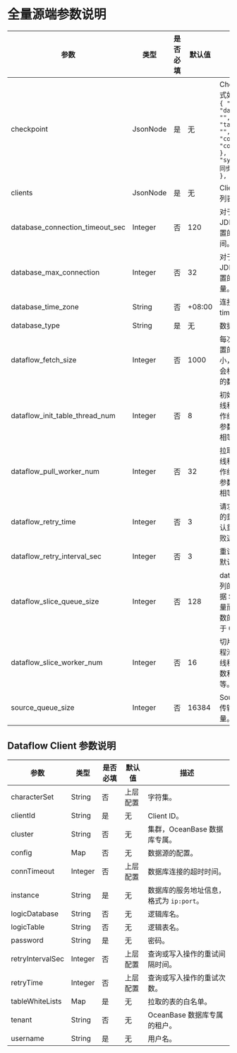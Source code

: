 # 全量源端参数说明

|               参数                |    类型    | 是否必填 |  默认值   |                 描述                                          |
|---------------------------------|----------|------|--------|----------------------------------------------------------------------|
| checkpoint                      | JsonNode | 是    | 无      | Checkpoint。格式如下： <br>``` { "ClientId": { "databaseName": "", "tableName": "", "value": { "col1": "val", "col2": "val" }, "syncedCount": 同步到的 count }, ... } ```  |
| clients                         | JsonNode | 是    | 无      | Clients 的 JSON 列表。                                                                                                                                                                                       |
| database_connection_timeout_sec | Integer  | 否    | 120    | 对于数据库每个 JDBC Client 设置的连接超时时间。                                                                                                                                                                           |
| database_max_connection         | Integer  | 否    | 32     | 对于数据库每个 JDBC Client 设置的最大连接数量。                                                                                                                                                                           |
| database_time_zone              | String   | 否    | +08:00 | 连接中设置的 time zone。                                                                                                                                                                                        |
| database_type                   | String   | 是    | 无      | 数据库的类型。                                                                                                                                                                                                  |
| dataflow_fetch_size             | Integer  | 否    | 1000   | 每次拉取数据设置的一次分片大小，该分片可能会根据 Source 的数量而增大。                                                                                                                                                                  |
| dataflow_init_table_thread_num  | Integer  | 否    | 8      | 初始化表的工作线程池数量。 工作线程池的 core 参数和 max 参数相等。                                                                                                                                                  |
| dataflow_pull_worker_num        | Integer  | 否    | 32     | 拉取数据的工作线程池数量。 工作线程池的 core 参数和 max 参数相等。                                                                                                                                                   |
| dataflow_retry_time             | Integer  | 否    | 3      | 请求数据库操作的重试次数。默认重试 3 次，失败退出。                                                                                                                                                                              |
| dataflow_retry_interval_sec     | Integer  | 否    | 3      | 重试次数间隔，默认 3 秒。                                                                                                                                                                                           |
| dataflow_slice_queue_size       | Integer  | 否    | 128    | dataflow 分片队列的大小，会根据 Source 的数量而增大。该参数的取值需要大于 0。                                                                                                                                                         |
| dataflow_slice_worker_num       | Integer  | 否    | 16     | 切片表的工作线程池数量。 工作线程池的 core 参数和 max 参数相等。                                                                                                                                                   |
| source_queue_size               | Integer  | 否    | 16384  | Source 侧最大的传输消息队列数量。                                                                                                                                                                                     |

## Dataflow Client 参数说明

|        参数        |   类型    | 是否必填 | 默认值  |           描述            |
|------------------|---------|------|------|-------------------------|
| characterSet     | String  | 否    | 上层配置 | 字符集。                    |
| clientId         | String  | 是    | 无    | Client ID。              |
| cluster          | String  | 否    | 无    | 集群，OceanBase 数据库专属。     |
| config           | Map     | 否    | 无    | 数据源的配置。                 |
| connTimeout      | Integer | 否    | 上层配置 | 数据库连接的超时时间。             |
| instance         | String  | 是    | 无    | 数据库的服务地址信息，格式为 `ip:port`。 |
| logicDatabase    | String  | 否    | 无    | 逻辑库名。                   |
| logicTable       | String  | 否    | 无    | 逻辑表名。                   |
| password         | String  | 是    | 无    | 密码。                     |
| retryIntervalSec | Integer | 否    | 上层配置 | 查询或写入操作的重试间隔时间。         |
| retryTime        | Integer | 否    | 上层配置 | 查询或写入操作的重试次数。           |
| tableWhiteLists  | Map     | 是    | 无    | 拉取的表的白名单。               |
| tenant           | String  | 否    | 无    | OceanBase 数据库专属的租户。     |
| username         | String  | 是    | 无    | 用户名。                    |
